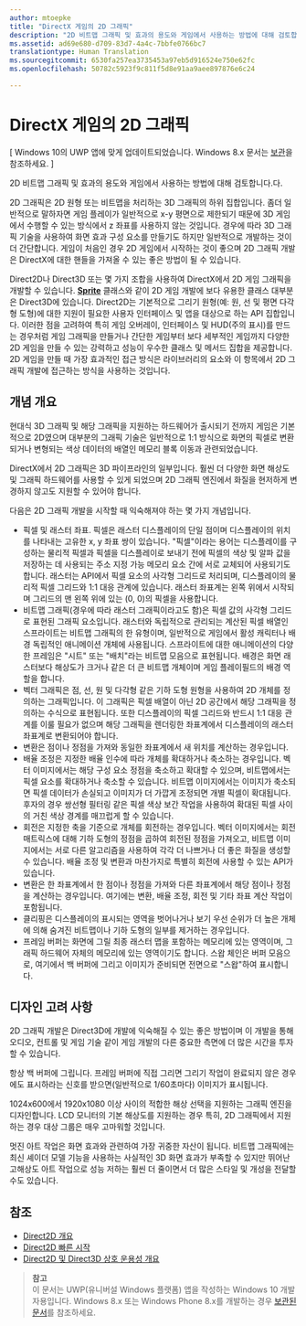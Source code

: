 ```yaml
---
author: mtoepke
title: "DirectX 게임의 2D 그래픽"
description: "2D 비트맵 그래픽 및 효과의 용도와 게임에서 사용하는 방법에 대해 검토합니다.다."
ms.assetid: ad69e680-d709-83d7-4a4c-7bbfe0766bc7
translationtype: Human Translation
ms.sourcegitcommit: 6530fa257ea3735453a97eb5d916524e750e62fc
ms.openlocfilehash: 50782c5923f9c811f5d8e91aa9aee897876e6c24

---
```


# DirectX 게임의 2D 그래픽


\[ Windows 10의 UWP 앱에 맞게 업데이트되었습니다. Windows 8.x 문서는 [보관](http://go.microsoft.com/fwlink/p/?linkid=619132)을 참조하세요. \]

2D 비트맵 그래픽 및 효과의 용도와 게임에서 사용하는 방법에 대해 검토합니다.다.

2D 그래픽은 2D 원형 또는 비트맵을 처리하는 3D 그래픽의 하위 집합입니다. 좀더 일반적으로 말하자면 게임 플레이가 일반적으로 x-y 평면으로 제한되기 때문에 3D 게임에서 수행할 수 있는 방식에서 z 좌표를 사용하지 않는 것입니다. 경우에 따라 3D 그래픽 기술을 사용하여 화면 효과 구성 요소를 만들기도 하지만 일반적으로 개발하는 것이 더 간단합니다. 게임이 처음인 경우 2D 게임에서 시작하는 것이 좋으며 2D 그래픽 개발은 DirectX에 대한 핸들을 가져올 수 있는 좋은 방법이 될 수 있습니다.

Direct2D나 Direct3D 또는 몇 가지 조합을 사용하여 DirectX에서 2D 게임 그래픽을 개발할 수 있습니다. [
            **Sprite**](https://msdn.microsoft.com/library/windows/desktop/bb205601) 클래스와 같이 2D 게임 개발에 보다 유용한 클래스 대부분은 Direct3D에 있습니다. Direct2D는 기본적으로 그리기 원형(예: 원, 선 및 평면 다각형 도형)에 대한 지원이 필요한 사용자 인터페이스 및 앱을 대상으로 하는 API 집합입니다. 이러한 점을 고려하여 특히 게임 오버레이, 인터페이스 및 HUD(주의 표시)를 만드는 경우처럼 게임 그래픽을 만들거나 간단한 게임부터 보다 세부적인 게임까지 다양한 2D 게임을 만들 수 있는 강력하고 성능이 우수한 클래스 및 메서드 집합을 제공합니다. 2D 게임을 만들 때 가장 효과적인 접근 방식은 라이브러리의 요소와 이 항목에서 2D 그래픽 개발에 접근하는 방식을 사용하는 것입니다.

## 개념 개요


현대식 3D 그래픽 및 해당 그래픽을 지원하는 하드웨어가 출시되기 전까지 게임은 기본적으로 2D였으며 대부분의 그래픽 기술은 일반적으로 1:1 방식으로 화면의 픽셀로 변환되거나 변형되는 색상 데이터의 배열인 메모리 블록 이동과 관련되었습니다.

DirectX에서 2D 그래픽은 3D 파이프라인의 일부입니다. 훨씬 더 다양한 화면 해상도 및 그래픽 하드웨어를 사용할 수 있게 되었으며 2D 그래픽 엔진에서 화질을 현저하게 변경하지 않고도 지원할 수 있어야 합니다.

다음은 2D 그래픽 개발을 시작할 때 익숙해져야 하는 몇 가지 개념입니다.

-   픽셀 및 래스터 좌표. 픽셀은 래스터 디스플레이의 단일 점이며 디스플레이의 위치를 나타내는 고유한 x, y 좌표 쌍이 있습니다. "픽셀"이라는 용어는 디스플레이를 구성하는 물리적 픽셀과 픽셀을 디스플레이로 보내기 전에 픽셀의 색상 및 알파 값을 저장하는 데 사용되는 주소 지정 가능 메모리 요소 간에 서로 교체되어 사용되기도 합니다. 래스터는 API에서 픽셀 요소의 사각형 그리드로 처리되며, 디스플레이의 물리적 픽셀 그리드와 1:1 대응 관계에 있습니다. 래스터 좌표계는 왼쪽 위에서 시작되며 그리드의 맨 왼쪽 위에 있는 (0, 0)의 픽셀을 사용합니다.
-   비트맵 그래픽(경우에 따라 래스터 그래픽이라고도 함)은 픽셀 값의 사각형 그리드로 표현된 그래픽 요소입니다. 래스터와 독립적으로 관리되는 계산된 픽셀 배열인 스프라이트는 비트맵 그래픽의 한 유형이며, 일반적으로 게임에서 활성 캐릭터나 배경 독립적인 애니메이션 개체에 사용됩니다. 스프라이트에 대한 애니메이션의 다양한 프레임은 "시트" 또는 "배치"라는 비트맵 모음으로 표현됩니다. 배경은 화면 래스터보다 해상도가 크거나 같은 더 큰 비트맵 개체이며 게임 플레이필드의 배경 역할을 합니다.
-   벡터 그래픽은 점, 선, 원 및 다각형 같은 기하 도형 원형을 사용하여 2D 개체를 정의하는 그래픽입니다. 이 그래픽은 픽셀 배열이 아닌 2D 공간에서 해당 그래픽을 정의하는 수식으로 표현됩니다. 또한 디스플레이의 픽셀 그리드와 반드시 1:1 대응 관계를 이룰 필요가 없으며 해당 그래픽을 렌더링한 좌표계에서 디스플레이의 래스터 좌표계로 변환되어야 합니다.
-   변환은 점이나 정점을 가져와 동일한 좌표계에서 새 위치를 계산하는 경우입니다.
-   배율 조정은 지정한 배율 인수에 따라 개체를 확대하거나 축소하는 경우입니다. 벡터 이미지에서는 해당 구성 요소 정점을 축소하고 확대할 수 있으며, 비트맵에서는 픽셀 요소를 확대하거나 축소할 수 있습니다. 비트맵 이미지에서는 이미지가 축소되면 픽셀 데이터가 손실되고 이미지가 더 가깝게 조정되면 개별 픽셀이 확대됩니다. 후자의 경우 쌍선형 필터링 같은 픽셀 색상 보간 작업을 사용하여 확대된 픽셀 사이의 거친 색상 경계를 매끄럽게 할 수 있습니다.
-   회전은 지정한 축을 기준으로 개체를 회전하는 경우입니다. 벡터 이미지에서는 회전 매트릭스에 대해 기하 도형의 정점을 곱하여 회전된 정점을 가져오고, 비트맵 이미지에서는 서로 다른 알고리즘을 사용하여 각각 더 나쁘거나 더 좋은 화질을 생성할 수 있습니다. 배율 조정 및 변환과 마찬가지로 특별히 회전에 사용할 수 있는 API가 있습니다.
-   변환은 한 좌표계에서 한 점이나 정점을 가져와 다른 좌표계에서 해당 점이나 정점을 계산하는 경우입니다. 여기에는 변환, 배율 조정, 회전 및 기타 좌표 계산 작업이 포함됩니다.
-   클리핑은 디스플레이의 표시되는 영역을 벗어나거나 보기 우선 순위가 더 높은 개체에 의해 숨겨진 비트맵이나 기하 도형의 일부를 제거하는 경우입니다.
-   프레임 버퍼는 화면에 그릴 최종 래스터 맵을 포함하는 메모리에 있는 영역이며, 그래픽 하드웨어 자체의 메모리에 있는 영역이기도 합니다. 스왑 체인은 버퍼 모음으로, 여기에서 백 버퍼에 그리고 이미지가 준비되면 전면으로 "스왑"하여 표시합니다.

## 디자인 고려 사항


2D 그래픽 개발은 Direct3D에 개발에 익숙해질 수 있는 좋은 방법이며 이 개발을 통해 오디오, 컨트롤 및 게임 기술 같이 게임 개발의 다른 중요한 측면에 더 많은 시간을 투자할 수 있습니다.

항상 백 버퍼에 그립니다. 프레임 버퍼에 직접 그리면 그리기 작업이 완료되지 않은 경우에도 표시하라는 신호를 받으면(일반적으로 1/60초마다) 이미지가 표시됩니다.

1024x600에서 1920x1080 이상 사이의 적합한 해상 선택을 지원하는 그래픽 엔진을 디자인합니다. LCD 모니터의 기본 해상도를 지원하는 경우 특히, 2D 그래픽에서 지원하는 경우 대상 그룹은 매우 고마워할 것입니다.

멋진 아트 작업은 화면 효과와 관련하여 가장 귀중한 자산이 됩니다. 비트맵 그래픽에는 최신 셰이더 모델 기능을 사용하는 사실적인 3D 화면 효과가 부족할 수 있지만 뛰어난 고해상도 아트 작업으로 성능 저하는 훨씬 더 줄이면서 더 많은 스타일 및 개성을 전달할 수도 있습니다.

## 참조


-   [Direct2D 개요](https://msdn.microsoft.com/library/windows/desktop/dd370987)
-   [Direct2D 빠른 시작](https://msdn.microsoft.com/library/windows/desktop/dd535473)
-   [Direct2D 및 Direct3D 상호 운용성 개요](https://msdn.microsoft.com/library/windows/desktop/dd370966)

> **참고**  
이 문서는 UWP(유니버설 Windows 플랫폼) 앱을 작성하는 Windows 10 개발자용입니다. Windows 8.x 또는 Windows Phone 8.x를 개발하는 경우 [보관된 문서](http://go.microsoft.com/fwlink/p/?linkid=619132)를 참조하세요.

 

 

 







<!--HONumber=Jun16_HO4-->


